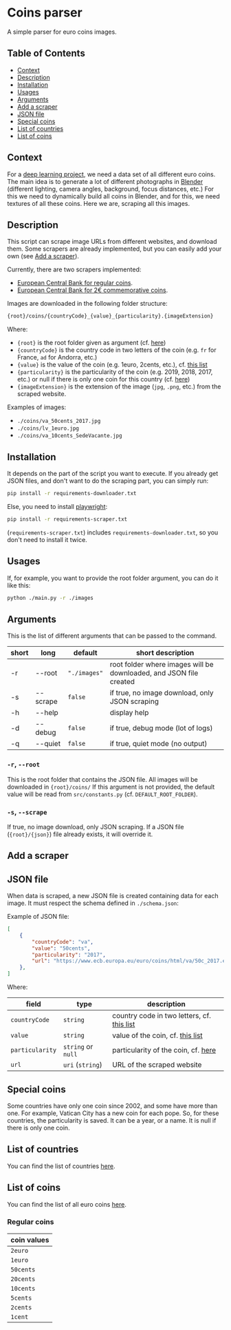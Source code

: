 <!-- omit in toc -->
# Coins parser

A simple parser for euro coins images.

<!-- omit in toc -->
## Table of Contents

- [Context](#context)
- [Description](#description)
- [Installation](#installation)
- [Usages](#usages)
- [Arguments](#arguments)
- [Add a scraper](#add-a-scraper)
- [JSON file](#json-file)
- [Special coins](#special-coins)
- [List of countries](#list-of-countries)
- [List of coins](#list-of-coins)

## Context

For a [deep learning project](https://huggingface.co/BSoDium/coin-face-recognition),
we need a data set of all different euro coins.
The main idea is to generate a lot of different photographs in [Blender](https://www.blender.org/) (different lighting, camera angles, background, focus distances, etc.)
For this we need to dynamically build all coins in Blender, and for this, we need textures of all these coins.
Here we are, scraping all this images.

## Description

This script can scrape image URLs from different websites, and download them.
Some scrapers are already implemented, but you can easily add your own
(see [Add a scraper](#add-a-scraper)).

Currently, there are two scrapers implemented:

- [European Central Bank for regular coins](https://www.ecb.europa.eu/euro/coins/html/index.en.html).
- [European Central Bank for 2€ commemorative coins](https://www.ecb.europa.eu/euro/coins/comm/html/index.en.html).

Images are downloaded in the following folder structure:

```bash
{root}/coins/{countryCode}_{value}_{particularity}.{imageExtension}
```

Where:

- `{root}` is the root folder given as argument (cf. [here](#-r---root))
- `{countryCode}` is the country code in two letters of the coin (e.g. `fr` for France, `ad` for Andorra, etc.)
- `{value}` is the value of the coin (e.g. 1euro, 2cents, etc.), cf. [this list](#regular-coins)
- `{particularity}` is the particularity of the coin (e.g. 2019, 2018, 2017, etc.) or null if there is only one coin for this country (cf. [here](#special-coins))
- `{imageExtension}` is the extension of the image (`jpg`, `.png`, etc.) from the scraped website.

Examples of images:

- `./coins/va_50cents_2017.jpg`
- `./coins/lv_1euro.jpg`
- `./coins/va_10cents_SedeVacante.jpg`

## Installation

It depends on the part of the script you want to execute. If you already get JSON files,
and don't want to do the scraping part, you can simply run:

```bash
pip install -r requirements-downloader.txt
```

Else, you need to install [playwright](https://playwright.dev/):

```bash
pip install -r requirements-scraper.txt
```

(`requirements-scraper.txt`) includes `requirements-downloader.txt`, so you don't need to install it twice.

## Usages

If, for example, you want to provide the root folder argument, you can do it like this:

```bash
python ./main.py -r ./images
```

## Arguments

This is the list of different arguments that can be passed to the command.

| short | long     | default      | short description                                                  |
| ----- | -------- | ------------ | ------------------------------------------------------------------ |
| -r    | --root   | `"./images"` | root folder where images will be downloaded, and JSON file created |
| -s    | --scrape | `false`      | if true, no image download, only JSON scraping                     |
| -h    | --help   |              | display help                                                       |
| -d    | --debug  | `false`      | if true, debug mode (lot of logs)                                  |
| -q    | --quiet  | `false`      | if true, quiet mode (no output)                                    |

<!-- omit in toc -->
### `-r`, `--root`

This is the root folder that contains the JSON file.
All images will be downloaded in `{root}/coins/`
If this argument is not provided, the default value will be read from
`src/constants.py` (cf. `DEFAULT_ROOT_FOLDER`).

<!-- omit in toc -->
### `-s`, `--scrape`

If true, no image download, only JSON scraping.
If a JSON file (`{root}/{json}`) file already exists, it will override it.

## Add a scraper

## JSON file

When data is scraped, a new JSON file is created containing data for each image.
It must respect the schema defined in `./schema.json`:

Example of JSON file:

```json
[
    {
        "countryCode": "va",
        "value": "50cents",
        "particularity": "2017",
        "url": "https://www.ecb.europa.eu/euro/coins/html/va/50c_2017.en.html"
    },
]
```

Where:

| field           | type               | description                                                      |
| --------------- | ------------------ | ---------------------------------------------------------------- |
| `countryCode`   | `string`           | country code in two letters, cf. [this list](#list-of-countries) |
| `value`         | `string`           | value of the coin, cf. [this list](#regular-coins)               |
| `particularity` | `string` or `null` | particularity of the coin, cf. [here](#special-coins)            |
| `url`           | `uri` (`string`)   | URL of the scraped website                                       |

## Special coins

Some countries have only one coin since 2002, and some have more than one.
For example, Vatican City has a new coin for each pope.
So, for these countries, the particularity is saved. It can be a year, or a name.
It is null if there is only one coin.

## List of countries

You can find the list of countries [here](https://github.com/seba1204/coin-scraper/wiki/List-of-countries).

## List of coins

You can find the list of all euro coins [here](https://github.com/seba1204/coin-scraper/wiki/List-of-coins).

<!-- omit in toc -->
### Regular coins

| coin values |
| ----------- |
| `2euro`     |
| `1euro`     |
| `50cents`   |
| `20cents`   |
| `10cents`   |
| `5cents`    |
| `2cents`    |
| `1cent`     |
